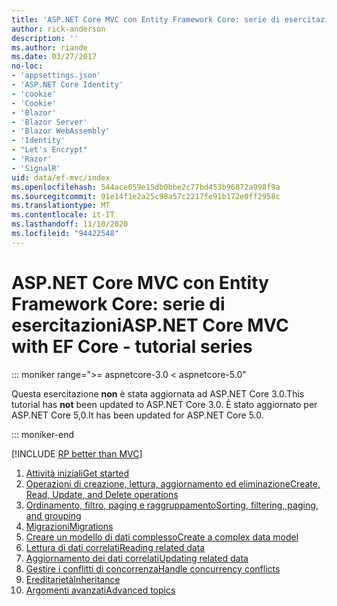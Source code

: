 ```yaml
---
title: 'ASP.NET Core MVC con Entity Framework Core: serie di esercitazioni'
author: rick-anderson
description: ''
ms.author: riande
ms.date: 03/27/2017
no-loc:
- 'appsettings.json'
- 'ASP.NET Core Identity'
- 'cookie'
- 'Cookie'
- 'Blazor'
- 'Blazor Server'
- 'Blazor WebAssembly'
- 'Identity'
- "Let's Encrypt"
- 'Razor'
- 'SignalR'
uid: data/ef-mvc/index
ms.openlocfilehash: 544ace059e15db0bbe2c77bd453b96872a998f9a
ms.sourcegitcommit: 91e14f1e2a25c98a57c2217fe91b172e0ff2958c
ms.translationtype: MT
ms.contentlocale: it-IT
ms.lasthandoff: 11/10/2020
ms.locfileid: "94422548"
---
```

# <a name="aspnet-core-mvc-with-ef-core---tutorial-series"></a><span data-ttu-id="a1732-102">ASP.NET Core MVC con Entity Framework Core: serie di esercitazioni</span><span class="sxs-lookup"><span data-stu-id="a1732-102">ASP.NET Core MVC with EF Core - tutorial series</span></span>

::: moniker range=">= aspnetcore-3.0 < aspnetcore-5.0"

<span data-ttu-id="a1732-103">Questa esercitazione **non** è stata aggiornata ad ASP.NET Core 3.0.</span><span class="sxs-lookup"><span data-stu-id="a1732-103">This tutorial has **not** been updated to ASP.NET Core 3.0.</span></span> <span data-ttu-id="a1732-104">È stato aggiornato per ASP.NET Core 5,0.</span><span class="sxs-lookup"><span data-stu-id="a1732-104">It has been updated for ASP.NET Core 5.0.</span></span>

::: moniker-end

[!INCLUDE [RP better than MVC](../../includes/RP-EF/rp-over-mvc.md)]

1. [<span data-ttu-id="a1732-105">Attività iniziali</span><span class="sxs-lookup"><span data-stu-id="a1732-105">Get started</span></span>](xref:data/ef-mvc/intro)
1. [<span data-ttu-id="a1732-106">Operazioni di creazione, lettura, aggiornamento ed eliminazione</span><span class="sxs-lookup"><span data-stu-id="a1732-106">Create, Read, Update, and Delete operations</span></span>](xref:data/ef-mvc/crud)
1. [<span data-ttu-id="a1732-107">Ordinamento, filtro, paging e raggruppamento</span><span class="sxs-lookup"><span data-stu-id="a1732-107">Sorting, filtering, paging, and grouping</span></span>](xref:data/ef-mvc/sort-filter-page)
1. [<span data-ttu-id="a1732-108">Migrazioni</span><span class="sxs-lookup"><span data-stu-id="a1732-108">Migrations</span></span>](xref:data/ef-mvc/migrations)
1. [<span data-ttu-id="a1732-109">Creare un modello di dati complesso</span><span class="sxs-lookup"><span data-stu-id="a1732-109">Create a complex data model</span></span>](xref:data/ef-mvc/complex-data-model)
1. [<span data-ttu-id="a1732-110">Lettura di dati correlati</span><span class="sxs-lookup"><span data-stu-id="a1732-110">Reading related data</span></span>](xref:data/ef-mvc/read-related-data)
1. [<span data-ttu-id="a1732-111">Aggiornamento dei dati correlati</span><span class="sxs-lookup"><span data-stu-id="a1732-111">Updating related data</span></span>](xref:data/ef-mvc/update-related-data)
1. [<span data-ttu-id="a1732-112">Gestire i conflitti di concorrenza</span><span class="sxs-lookup"><span data-stu-id="a1732-112">Handle concurrency conflicts</span></span>](xref:data/ef-mvc/concurrency)
1. [<span data-ttu-id="a1732-113">Ereditarietà</span><span class="sxs-lookup"><span data-stu-id="a1732-113">Inheritance</span></span>](xref:data/ef-mvc/inheritance)
1. [<span data-ttu-id="a1732-114">Argomenti avanzati</span><span class="sxs-lookup"><span data-stu-id="a1732-114">Advanced topics</span></span>](xref:data/ef-mvc/advanced)
